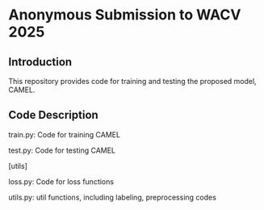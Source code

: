 # Anonymous Submission to WACV 2025


## Introduction
This repository provides code for training and testing the proposed model, CAMEL.

## Code Description
train.py: Code for training CAMEL

test.py: Code for testing CAMEL

[utils]

loss.py: Code for loss functions

utils.py: util functions, including labeling, preprocessing codes
